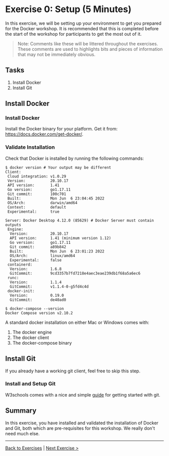 # Exercise 0: Setup (5 Minutes)
In this exercise, we will be setting up your environment to get you prepared for the Docker workshop. It is recommended that this is completed before the start of the workshop for participants to get the most out of it.
> Note: Comments like these will be littered throughout the exercises. These comments are used to highlights bits and pieces of information that may not be immediately obvious.

## Tasks
1. Install Docker
2. Install Git

## Install Docker

### Install Docker
Install the Docker binary for your platform. Get it from: https://docs.docker.com/get-docker/.

### Validate Installation
Check that Docker is installed by running the following commands:
```
$ docker version # Your output may be different
Client:
 Cloud integration: v1.0.29
 Version:           20.10.17
 API version:       1.41
 Go version:        go1.17.11
 Git commit:        100c701
 Built:             Mon Jun  6 23:04:45 2022
 OS/Arch:           darwin/amd64
 Context:           default
 Experimental:      true

Server: Docker Desktop 4.12.0 (85629) # Docker Server must contain outputs
 Engine:
  Version:          20.10.17
  API version:      1.41 (minimum version 1.12)
  Go version:       go1.17.11
  Git commit:       a89b842
  Built:            Mon Jun  6 23:01:23 2022
  OS/Arch:          linux/amd64
  Experimental:     false
 containerd:
  Version:          1.6.8
  GitCommit:        9cd3357b7fd7218e4aec3eae239db1f68a5a6ec6
 runc:
  Version:          1.1.4
  GitCommit:        v1.1.4-0-g5fd4c4d
 docker-init:
  Version:          0.19.0
  GitCommit:        de40ad0

$ docker-compose --version
Docker Compose version v2.10.2
```
A standard docker installation on either Mac or Windows comes with:
1. The docker engine
2. The docker client
3. The docker-compose binary

## Install Git
If you already have a working git client, feel free to skip this step.  

### Install and Setup Git
W3schools comes with a nice and simple [guide](https://www.w3schools.com/git/git_getstarted.asp) for getting started with git.

## Summary
In this exercise, you have installed and validated the installation of Docker and Git, both which are pre-requisites for this workshop. We really don't need much else.

---
[Back to Exercises](./README.md) | [Next Exercise >](./10-DockerBasics.md)
